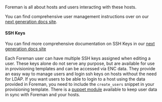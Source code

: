 
Foreman is all about hosts and users interacting with these hosts.

You can find comprehensive user management instructions over on our
[next generation docs site](https://docs.theforeman.org/nightly/Administering_Red_Hat_Satellite/index-foreman-el.html#user-management_admin).

#### SSH Keys

You can find more comprehensive documentation on SSH Keys in our [next generation docs site](https://docs.theforeman.org/nightly/Administering_Red_Hat_Satellite/index-foreman-el.html#ssh-keys_admin)

Each Foreman user can have multiple SSH keys assigned when editing a user. These keys alone do not serve any purpose, but are available for use in provisioning templates and can be accessed via ENC data. They provide an easy way to manage users and login ssh keys on hosts without the need for LDAP.
If you want users to be able to login to a host using the data provided in Foreman, you need to include the `create_users` snippet in your provisioning template. There is a [puppet module](https://github.com/ekohl/puppet-foreman_simple_user) available to keep user data in sync with Foreman and your hosts.

